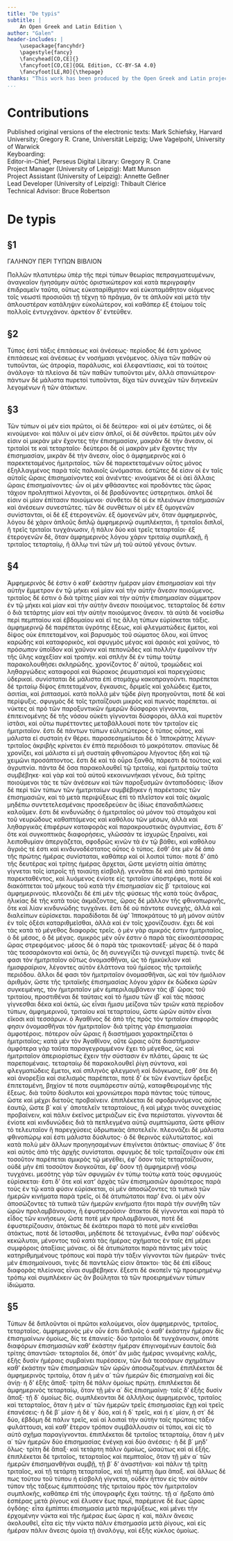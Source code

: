 ```yaml
---
title: "De typis"
subtitle: |
	An Open Greek and Latin Edition \ 
author: "Galen"
header-includes: | 
	\usepackage{fancyhdr}
	\pagestyle{fancy}
	\fancyhead[CO,CE]{}
	\fancyfoot[CO,CE]{OGL Edition, CC-BY-SA 4.0}
	\fancyfoot[LE,RO]{\thepage}
thanks: "This work has been produced by the Open Greek and Latin project through the help of volunteers. See contributions for details."
...
```


# Contributions  

Published original versions of the electronic texts: Mark Schiefsky, Harvard University; Gregory R. Crane, Universität Leipzig; Uwe Vagelpohl, University of Warwick  
 Keyboarding:   
 Editor-in-Chief, Perseus Digital Library: Gregory R. Crane  
 Project Manager (University of Leipzig): Matt Munson  
 Project Assistant (University of Leipzig): Annette Geßner  
 Lead Developer (University of Leipzig): Thibault Clérice  
 Technical Advisor: Bruce Robertson  

# De typis  

## §1  

<head>ΓΑΛΗΝΟΥ ΠΕΡΙ ΤΥΠΩΝ ΒΙΒΛΙΟΝ</head>
					<p>Πολλῶν πλατυτέρω ὑπὲρ τῆς περὶ τύπων <lb/>θεωρίας πεπραγματευμένων, ἀναγκαῖον ἡγησάμην
						αὐτὸς ὁριστικώτερον <lb/>καὶ κατὰ περιγραφὴν ἐπιδραμεῖν ταῦτα, οὕτως <lb/>εὐκαταρίθμητον
						καὶ εὐκαταμάθητον οἰόμενος τοῖς νεωστὶ <lb/>προσιοῦσι τῇ τέχνῃ τὸ πρᾶγμα, ὄν τε ἁπλοῦν
						καὶ μετὰ τὴν <lb/>ἁπλουστέραν κατάληψιν εὐκολώτερον, καὶ καθάπερ ἐξ ἑτοίμου <lb/>τοῖς
						πολλοῖς ἐντυγχάνον. ἀρκτέον δ’ ἐντεῦθεν. </p>  

## §2  

<p>Τύπος ἐστὶ τάξις ἐπιτάσεως καὶ ἀνέσεως· <lb/>περίοδος δέ ἐστι χρόνος ἐπιτάσεως καὶ
						ἀνέσεως ἐν νοσήμασι <lb/>γενόμενος. ὀλίγα τῶν παθῶν οὐ τυποῦνται, ὡς ἀτροφία, <pb n="464"/> παράλυσις, καὶ ἐλεφαντίασις, καὶ τὰ τούτοις ἀνάλογα· τὰ <lb/>πλείονα δὲ τῶν
						παθῶν τυποῦνται μὲν, ἀλλὰ σπανιώτερον· <lb/>πάντων δὲ μάλιστα πυρετοὶ τυποῦνται, δίχα
						τῶν συνεχῶν <lb/>τῶν διηνεκῶν λεγομένων ἢ τῶν ἀτάκτων. </p>  

## §3  

<p>
						<milestone unit="ed2page" n="153"/>Τῶν τύπων οἱ μέν εἰσι πρῶτοι, οἱ δὲ <lb/>δεύτεροι·
						καὶ οἱ μὲν ἑστῶτες, οἱ δὲ κινούμενοι· καὶ πάλιν οἱ <lb/>μέν εἰσιν ἁπλοῖ, οἱ δὲ σύνθετοι.
						πρῶτοι μὲν οὖν εἰσιν οἱ μικρὰν <lb/>μὲν ἔχοντες τὴν ἐπισημασίαν, μακρὰν δὲ τὴν ἄνεσιν,
						οἱ <lb/>τριταῖοί τε καὶ τεταρταῖοι· δεύτεροι δὲ οἱ μακρὰν μὲν ἔχοντες <lb/>τὴν
						ἐπισημασίαν, μικρὰν δὲ τὴν ἄνεσιν, οἷος ὁ ἀμφημερινὸς <lb/>καὶ ὁ παρεκτεταμένος
						ἡμιτριταῖος. τῶν δὲ παρεκτεταμένων <lb/>οὗτος μόνος ἐξηλλαγμένος παρὰ τοῖς παλαιοῖς
						<lb/>ὠνόμασται. ἑστῶτες δέ εἰσιν οἱ ἐν ταῖς αὐταῖς ὥραις ἐπισημαίνοντες <lb/>καὶ
						ἀνιέντες· κινούμενοι δὲ οἱ ἀεὶ ἄλλαις <lb/>ὥραις ἐπισημαίνοντες· ὧν οἱ μὲν φθάσαντες καὶ
						προδόντες <lb/>τὰς ὥρας τάχιον προληπτικοὶ λέγονται, οἱ δὲ βραδύνοντες <lb/>ὑστερητικοι.
						ἁπλοῖ δέ εἰσιν οἱ μίαν ἐπίτασιν <lb/>ποιούμενοι· σύνθετοι δὲ οἱ ἐκ πλειόνων ἐπισημασιῶν
						καὶ <pb n="465"/> ἀνέσεων συνεστῶτες. τῶν δὲ συνθέτων οἱ μὲν ἐξ ὁμογενῶν
						<lb/>συνίστανται, οἱ δὲ ἐξ ἑτερογενῶν. ἐξ ὁμογενῶν μὲν, ὅταν <lb/>ἀμφημερινὸς, λόγου δὲ
						χάριν ἁπλοῦς διπλῷ ἀμφημερινῷ συμπλέκηται, <lb/>ἢ τριταῖοι διπλοῖ, ἢ τρεῖς τριταῖοι
						τυγχάνωσιν, <lb/>ἢ πάλιν δύο καὶ τρεῖς τεταρταῖοι· ἐξ ἑτερογενῶν δὲ, <lb/>ὅταν
						ἀμφημερινὸς λόγου χάριν τριταίῳ συμπλακῇ, ἢ τριταῖος <lb/>τεταρταίῳ, ἢ ἄλλῳ τινὶ τῶν μὴ
						τοῦ αὐτοῦ γένους <lb/>ὄντων. </p>  

## §4  

<p>Ἀμφημερινὸς δέ ἐστιν ὁ καθ’ ἑκάστην ἡμέραν <lb/>μίαν ἐπισημασίαν καὶ τὴν αὐτὴν ἔμμετρον
						ἐν τῷ μήκει <lb/>καὶ μίαν καὶ τὴν αὐτὴν ἄνεσιν ποιούμενος. τριταῖος δέ <lb/>ἐστιν ὁ διὰ
						τρίτης μίαν καὶ τὴν αὐτὴν ἐπισημασίαν σύμμετρον <lb/>ἐν τῷ μήκει καὶ μίαν καὶ τὴν αὐτὴν
						ἄνεσιν ποιούμενος. <lb/>τεταρταῖος δέ ἐστιν ὁ διὰ τετάρτης μίαν καὶ τὴν αὐτὴν
						<lb/>ποιούμενος ἄνεσιν. τὰ αὐτὰ δὲ νοείσθω περὶ πεμπταίου καὶ <lb/>ἑβδομαίου καὶ εἴ τις
						ἄλλη τύπων εὑρίσκεται τάξις. ἀμφημερινῷ <lb/>δὲ παρέπεται ὑγρότης ἕξεως, καὶ
						φλεγματώδεις ἔμετοι, <pb n="466"/> καὶ δίψος οὐκ ἐπιτεταμένον, καὶ βαρυσμὸς τοῦ σώματος
						<lb/>ὅλου, καὶ ὕπνος καρώδης καὶ καταφορικὸς, καὶ σφυγμὸς <lb/>μέγας καὶ ἀραιὸς καὶ
						χαῦνος, τὸ πρόσωπον ὑποῖδον καὶ <lb/>χαῦνον καὶ πεπονῶδες καὶ πολλὴν ἐμφαῖνον τὴν τῆς
						ὕλης <lb/>καχεξίαν καὶ τροπήν. καὶ σπλὴν δὲ ἐν τύπῳ τούτῳ παρακολουθήσει <lb/>σκληρώδης.
						χρονίζοντος δ’ αὐτοῦ, τρομώδεις <lb/>καὶ ληθαργώδεις καταφοραὶ καὶ θώρακος ῥευματισμοὶ
						καὶ <lb/>παρεγχύσεις ὑδερικαί. συνίσταται δὲ μάλιστα ἐπὶ στομάχῳ <lb/>κακοπραγοῦντι.
						παρέπεται δὲ τριταίῳ δίψος ἐπιτεταμένον, <lb/>ἔγκαυσις, δριμεῖς καὶ χολώδεις ἔμετοι,
						ἀσιτίαι, καὶ ῥιπτασμοί. <lb/>κατὰ πολλὰ μὲν τῷδε ῥίγη προηγοῦνται, ποτὲ δὲ <lb/>καὶ
						περίψυξις. σφυγμὸς δὲ τοῖς τριταΐζουσι μικρὸς καὶ <lb/>πυκνὸς παρέπεται. αἱ νύκτες αἱ
						πρὸ τῶν παροξυντικῶν <lb/>ἡμερῶν δύσφοροι γίγνονται, ἐπιτεινομένης δὲ τῆς νόσου
						<lb/>οὐκέτι γίγνονται δύσφοροι, ἀλλὰ καὶ πυρετὸν ἱστᾶσι, καὶ <lb/>οὕτω πυρέττοντες
						μεταβάλλουσί ποτε τὸν τριταῖον εἰς <lb/>ἡμιτριταῖον. ἔστι δὲ πάντων τύπων <milestone unit="ed2page" n="154"/>εὐλυτώτερος <lb/>ὁ τύπος οὗτος, καὶ μάλιστα εἰ συσταίη ἐν
						θέρει. <pb n="467"/> παρασεσημείωται δὲ ὁ Ἱπποκράτης λέγων· τριταῖος ἀκριβὴς
						<lb/>κρίνεται ἐν ἑπτὰ περιόδοισι τὸ μακρότατον. σπανίως δὲ χρονίζει, <lb/>καὶ μάλιστα εἰ
						μὴ συσταίη φθινοπώρου λήγοντος ἤδη <lb/>καὶ τῷ χειμῶνι προσάπτοντος. ἔστι δὲ καὶ τὰ οὖρα
						ξανθὰ, <lb/>πάρεστι δὲ τούτοις καὶ ἀγρυπνία. πάντα δὲ ὅσα παρακολουθεῖ <lb/>τῷ τριταίῳ,
						καὶ ἡμιτριταίῳ ταῦτα συμβέβηκε· καὶ γὰρ <lb/>καὶ τοῦ αὐτοῦ κεκοινωνήκασι γένους, διὰ
						τρίτης ποιούμενοι <lb/>τάς τε τῶν ἀνέσεων καὶ τῶν παροξυσμῶν ἀνταποδόσεις· <lb/>ἴδιον δὲ
						περὶ τῶν τύπων τῶν ἡμιτριταίων συμβέβηκεν ἡ παρέκτασις <lb/>τῶν ἐπισημασιῶν, καὶ τὸ μετὰ
						περιψύξεως ἐπὶ τὸ <lb/>πλεῖστον καὶ ταῖς ἀκμαῖς μηδέπω συντετελεσμέναις προσεδρεύειν
						<lb/>ἃς ἰδίως ἐπαναδιπλώσεις καλοῦμεν. ἔστι δὲ κινδυνώδης <lb/>ὁ ἡμιτριταῖος οὐ μόνον
						τοῦ στομάχου καὶ τοῦ νευρώδους <lb/>καθαπτόμενος καὶ καθόλου τῶν μέσων, ἀλλὰ καὶ
						ληθαργικὰς <lb/>ἐπιφέρων καταφορὰς καὶ παρακρουστικὰς ἀγρυπνίας, <lb/>ἔστι δ’ ὅτε καὶ
						συγκοπτικὰς διαφορήσεις, γλῶσσάν τε <lb/>ἰσχυρῶς ξηραίνει, καὶ λειποθυμίαν ἀπεργάζεται,
						σφοδρῶς <lb/>κινῶν τὰ ἐν τῷ βάθει, καὶ καθόλου ἄγριός τέ ἐστι καὶ <pb n="468"/>
						κινδυνοδέστατος οὗτος ὁ τύπος. ἔσθ’ ὅτε μὲν δὲ ἀπὸ τῆς <lb/>πρώτης ἡμέρας συνίσταται,
						καθάπερ καὶ οἱ λοιποὶ τύποι· <lb/>ποτὲ δ’ ἀπὸ τῆς δευτέρας καὶ τρίτης ἡμέρας ἄρχεται,
						ὥστε <lb/>μεγίστη αἰτία ἀπάτης γίγνεται τοῖς ἰατροῖς τῇ τοιαύτῃ εἰσβολῇ. <lb/>γεννᾶται
						δὲ καὶ ἀπὸ τριταίου παρεκταθέντος, καὶ <lb/>λυόμενος ἐνίοτε εἰς τριταῖον ὑποστρέφει,
						ποτὲ δὲ καὶ διακόπτεται <lb/>τοῦ μήκους τοῦ κατὰ τὴν ἐπισημασίαν εἰς β΄ τριταίους
						<lb/>καὶ ἀμφημερινούς. πλεονάζει δὲ ἐπὶ μὲν τῆς φύσεως <lb/>τῆς κατὰ τοὺς ἄνδρας,
						ἡλικίας δὲ τῆς κατὰ τοὺς ἀκμάζοντας, <lb/>ὥρας δὲ μᾶλλον τῆς φθινοπωρινῆς, ὅτε καὶ λίαν
						κινδυνώδης <lb/>τυγχάνει. ἔστι δὲ οὐ πάντοτε συνεχὴς, ἀλλὰ καὶ διαλείπων
						<lb/>εὑρίσκεται. παραδίδοται δὲ ὑφ’ Ἱπποκράτους τὸ μὴ μόνον <lb/>αὐτὸν ἐν τοῖς ὀξέσι
						καταριθμεῖσθαι, ἀλλὰ καὶ ἐν τοῖς χρονίζουσιν. <lb/>ἔχει δὲ καὶ τὰς κατὰ τὸ μέγεθος
						διαφορὰς τρεῖς. <lb/>ὁ μὲν γὰρ σμικρός ἐστιν ἡμιτριταῖος, ὁ δὲ μέσος, ὁ δὲ μέγας.
						<lb/>σμικρὸς μὲν οὖν ἐστιν ὁ παρὰ τὰς εἰκοσιτέσσαρας ὥρας <lb/>στρεφόμενος· μέσος δὲ ὁ
						παρὰ τὰς τριακονταέξ· μέγας δὲ <lb/>ὁ παρὰ τὰς <milestone unit="ed1page" n="471"/>τεσσαράκοντα καὶ ὀκτὼ, ὃς δὴ συνεγγίζει <lb/>τῷ συνεχεῖ πυρετῷ. τινὲς δέ φασι τὸν
						ἡμιτριταῖον <pb n="469"/> οὕτως ὀνομασθῆναι, ὡς τὸ ἡμικύκλιον καὶ ἡμισφραίριον, λέγοντες
						<lb/>αὐτὸν ἐλάττονα τοῦ ἡμίσεος τῆς τριταϊκῆς περιόδου. <lb/>ἄλλοι δέ φασι τὸν
						ἡμιτριταῖον ὀνομασθῆναι, ὡς καὶ τὸν <lb/>ἡμιόλιον ἀριθμὸν, ὥστε τῆς τριταϊκῆς
						ἐπισημασίας λόγου <lb/>χάριν ἐκ δώδεκα ὡρῶν συγκειμένης, τὸν ἡμιτριταῖον μὲν
						<lb/>ἐμπεριλαμβάνειν τὰς ιβ΄ ὥρας τοῦ τριταίου, προστιθέναι δὲ <lb/>ταύταις καὶ τὸ ἥμισυ
						τῶν ιβ΄ καὶ τὰς πάσας γίγνεσθαι δέκα <lb/>καὶ ὀκτὼ, ὡς εἶναι ἥμισυ μείζονα τῶν τριῶν
						κατὰ περίοδον <lb/>τύπων, ἀμφημερινοῦ, τριταίου καὶ τεταρταίου, ὥστε ὡρῶν <lb/>αὐτὸν
						εἶναι εἴκοσι καὶ τεσσάρων. ὁ Ἀγαθῖνος δὲ ἀπὸ τῆς <lb/>πρὸς τὸν τριταῖον ἐπιφορᾶς φησιν
						ὀνομασθῆναι τὸν ἡμιτριταῖον· <lb/>διὰ τρίτης γὰρ ἐπισημασίαι ἀμφοτέροις. πότερον οὖν
						<lb/>ὥραις ἢ διαστήμασι χαρακτηρίζεται ὁ ἡμιτριταῖος; κατὰ μὲν <lb/>τὸν Ἀγαθῖνον, οὔτε
						ὥραις οὔτε διαστήμασιν· ἀμφότερα <lb/>γὰρ ταῦτα παραγεγραμμένον ἔχει τὸ μέγεθος, ὡς καὶ
						ἡμιτριταῖον <lb/>ἀπεριορίστως ἔχειν τὴν σύστασιν ἐν πλάτει, ὥραις τε <lb/>ὡς
						παρεπομέναις. τεταρταίῳ δὲ παρακολουθεῖ ῥίγη σύντονα, <lb/>καὶ φλεγματώδεις ἔμετοι, καὶ
						σπληνὸς φλεγμονὴ καὶ <pb n="470"/> διόγκωσις, ἔσθ’ ὅτε δὴ καὶ ἀνορεξία καὶ σιελισμὸς
						παρέπεται, <lb/>ποτὲ δ’ ἐκ τῶν ἐναντίων ὄρεξις ἐπιτεταμένη, βηχίον τέ <lb/>ποτε
							<milestone unit="ed2page" n="155"/>συμπάρεστιν αὐτῷ, καταφθειρομένης τῆς ἕξεως.
						<lb/>διὰ τοῦτο δύσλυτοι καὶ χρονιώτεροι παρὰ πάντας τοὺς τύπους, <lb/>ὥστε καὶ μέχρι
						διετοῦς προβαίνειν. ἐπιπλέκεται δὲ <lb/>σφοδρυνόμενος αὐτὸς ἑαυτῷ, ὥστε β΄ καὶ γ΄
						ἀποτελεῖν τεταρταίους, <lb/>ἢ καὶ μέχρι τινὸς συνεχείας προβαίνειν, καὶ πάλιν
						<lb/>ἐκεῖνος μετριάζων εἰς ἕνα περιίσταται. γίγνονται δὲ ἐνίοτε <lb/>καὶ κινδυνώδεις διὰ
						τὰ πεπλεγμένα αὐτῷ συμπτώματα, <lb/>ὥστε φθίσιν τὸ τελευταῖον ἢ παρεγχύσεις ὑδρωπικὰς
						ἀποτελεῖν. <lb/>πλεονάζει δὲ μάλιστα φθινοπώρῳ καί ἐστι μάλιστα <lb/>δύσλυτος· ὁ δὲ
						θερινὸς εὐλυτώτατος. καὶ κατὰ πολὺ μὲν <lb/>ἄλλων προηγησαμένων ἐπιγίνεται ἀτάκτως·
						σπανίως δ’ ὅτε <lb/>καὶ αὐτὸς ἀπὸ τῆς ἀρχῆς συνίσταται. σφυγμὸς δὲ τοῖς τριταΐζουσιν
						<lb/>οὐκ ἐπὶ τοσοῦτον παρέπεται σμικρὸς τῷ μεγέθει, <lb/>ἐφ’ ὅσον τοῖς τεταρταΐζουσιν,
						οὐδὲ μὴν ἐπὶ τοσοῦτον <lb/>διογκοῦται, ἐφ’ ὅσον τῇ ἀμφημερινῇ νόσῳ τυγχάνει. <pb n="471"/> μεσότης γὰρ τῶν σφυγμῶν ἐν τύπῳ τούτῳ κατὰ τοὺς σφυγμοὺς <lb/>εὑρίσκεται· ἔστι δ’ ὅτε
						καὶ κατ’ ἀρχὰς τῶν ἐπισημασιῶν <lb/>ἀραιότερος παρὰ τοὺς ἐν τῷ κατὰ φύσιν εὑρίσκεται, οἱ
						<lb/>μὲν ἀποσώζοντες τὰ τυπικὰ τῶν ἡμερῶν κινήματα παρὰ <lb/>τρεῖς, οἱ δὲ ἀτυπώτατοι
						παρ’ ἕνα. οἱ μὲν οὖν ἀποσώζοντες <lb/>τὰ τυπικὰ τῶν ἡμερῶν κινήματα ἤτοι παρὰ τὴν
						<lb/>συνήθη τῶν ὡρῶν προλαμβάνουσιν, ἢ ἐφυστεροῦσιν· <lb/>ἄτακτοι δὲ γίγνονται καὶ παρὰ
						τὸ εἶδος τῶν κινήσεων, <lb/>ὥστε ποτὲ μὲν προλαμβάνουσι, ποτὲ δὲ ἐφυστερίζουσιν,
						<lb/>ἀτάκτως δὲ ἑκάτεροι παρὰ τὸ ποτὲ μὲν κινεῖσθαι ἀτάκτως, <lb/>ποτὲ δὲ ἵστασθαι,
						μηδέποτε δὲ τεταγμένως, ἔνθα παρ’ <lb/>οὐδενὸς κεκώλυται, μένοντος τοῦ κατὰ τὰς ἡμέρας
						σχήματος <lb/>ἐν ταῖς ἐπὶ μέρει συμφόροις ἀταξίαις μόναις. οἱ δὲ <lb/>ἀτυπώτατοι παρὰ
						πάντας μὲν τοὺς κατηριθμημένους τρόπους <lb/>καὶ παρὰ τὴν τάξιν γίγνονται τῶν ἡμερῶν·
						τινὲς <lb/>μὲν ἐπισημαίνουσι, τινὲς δὲ παντελῶς εἰσιν ἄτακτοι· <lb/>τὰς δὲ ἐπὶ εἴδους
						διαφορὰς πλείονας εἶναι συμβέβηκεν. <lb/>ἔξεστι δὲ σκοπεῖν τῷ προειρημένῳ τρόπῳ καὶ
						συμπλέκειν <pb n="472"/> ὡς ἂν βούληται τὰ τῶν προειρημένων τύπων <lb/>ἰδιώματα. </p>  

## §5  

<p>Τύπων δὲ διπλοῦνται οἱ πρῶτοι καλούμενοι, <lb/>οἷον ἀμφημερινὸς, τριταῖος, τεταρταῖος.
						ἀμφημερινὸς <lb/>μὲν οὖν ἐστι διπλοῦς ὁ καθ’ ἑκάστην ἡμέραν δὶς ἐπισημαίνων <lb/>ὁμοίως,
						δίς τε ἐπανιείς· δύο τριταῖοι δὲ τυγχάνουσιν, ὁπότε <lb/>διαφόρων ἐπισημασιῶν καθ’
						ἑκάστην ἡμέραν ἐπιγινομένων <lb/>ἑαυτοῖς διὰ τρίτης ἀπαντῶσι· τεταρταῖοι δὲ, ὁπότ’ ἂν
						μιᾶς <lb/>ἡμέρας γινομένης καλῆς, ἑξῆς δυσὶν ἡμέραις συμβαίνει πυρέσσειν, <lb/>τῶν διὰ
						τεσσάρων σχημάτων καθ’ ἑκάστην τῶν ἐπισημασιῶν <lb/>τῶν ὡρῶν ἀποσωζομένων. ἐπιπλέκεται
						δὲ ἀμφημερινὸς <lb/>τριταίῳ, ὅταν ἡ μὲν α΄ τῶν ἡμερῶν δὶς ἐπισημαίνῃ <lb/>καὶ δὶς ἀνίῃ·
						ἡ δ’ ἑξῆς ἅπαξ· τρίτη δὲ πάλιν ὁμοίως <lb/>πρώτῃ. ἐπιπλέκεται δὲ ἀμφημερινὸς τεταρταίῳ,
						ὅταν τῇ <lb/>μὲν α΄ δὶς ἐπισημαίνῃ· ταῖς δ’ ἑξῆς δυσὶν ἅπαξ· τῇ δ΄ <lb/>ὁμοίως δίς.
						συμπλέκονται δὲ ἀλλήλοις ἀμφημερινὸς, τριταῖος <lb/>καὶ τεταρταῖος, ὅταν ἡ μὲν α΄ τῶν
						ἡμερῶν τρεῖς ἐπισημασίας <pb n="473"/> ἔχῃ καὶ τρεῖς ἐπανέσεις· ἡ δὲ β΄ μίαν· ἡ δὲ γ΄
						δύο, <lb/>καὶ ἡ δ΄ τρεῖς, καὶ ἡ ε΄ μίαν, ἡ στ΄ δὲ δύο, ἑβδόμη δὲ πάλιν <lb/>τρεῖς,
							<milestone unit="ed2page" n="156"/>καὶ αἱ λοιπαὶ τὴν αὐτὴν ταῖς πρώταις τάξιν
						<lb/>φυλάττουσι, καὶ καθ’ ἕτερον τρόπον συμβάλλουσιν οἱ τύποι, <lb/>καὶ εἰς τὸ αὐτὸ
						σχῆμα παραγίγνονται. ἐπιπλέκεται δὲ τριταῖος <lb/>τεταρταίῳ, ὅταν ἡ μὲν α΄ τῶν ἡμερῶν
						δύο ἐπισημασίας <lb/>ἐνέγκῃ καὶ δύο ἀνέσεις· ἡ δὲ β΄ μηδ’ ὅλως· τρίτη δὲ ἅπαξ· <lb/>καὶ
						τετάρτη πάλιν ὁμοίως, ὡσαύτως καὶ αἱ ἑξῆς. ἐπιπλέκεται <lb/>δὲ τριταῖος, τεταρταῖος καὶ
						πεμπταῖος, ὅταν τῇ μὲν α΄ <lb/>τῶν ἡμερῶν ἐπισημανθῆναι συμβῇ, τῇ β΄ δ’ ἀναστῆναι· καὶ
						<lb/>πάλιν τῇ τρίτῃ τριταῖος, καὶ τῇ τετάρτῃ τεταρταῖος, καὶ τῇ <lb/>πέμπτῃ ἅμα ἅπαξ.
						καὶ ἄλλως δέ πως τούτου τοῦ τύπου <lb/>ἡ εἰσβολὴ γίγνεται, οὐδὲν ἧττον εἰς τὸν αὐτὸν
						τύπον τῆς <lb/>τάξεως ἐμπιπτούσης τῆς τριταίου πρὸς τὸν ἡμιτριταῖον συμπλοκῆς,
						<lb/>καθάπερ ἐπὶ τῆς ὑπογραφῆς ἔχει ταύτης. τῇ α΄ <lb/>ἤρξατο ἀπὸ ἑσπέρας μετὰ ῥίγους
						καὶ ἔλυσεν ἕως πρωῒ, παρέμεινε <lb/>δὲ ἕως ὥρας ὀγδόης· εἶτα ἐμπίπτει ἐπισημασία μετὰ
						<lb/>περιψύξεως, καὶ μένει τὴν ἐρχομένην νύκτα καὶ τῆς ἡμέρας <pb n="474"/> ἕως ὥρας η΄
						καὶ, πάλιν ἄνεσις ἀκολουθεῖ, εἶτα εἰς τὴν νύκτα <lb/>πάλιν ἐπισημασία μετὰ ῥίγους, καὶ
						εἰς ἡμέραν πάλιν ἄνεσις <lb/>ὁμοία τῇ ἀναλόγῳ, καὶ ἑξῆς κύκλος ὁμοίως. </p>  

